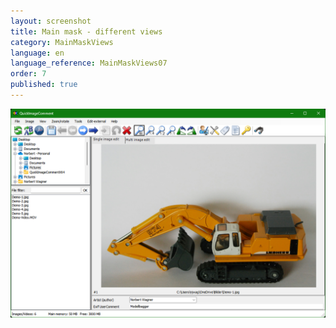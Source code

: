 ```yaml
---
layout: screenshot
title: Main mask - different views
category: MainMaskViews
language: en
language_reference: MainMaskViews07
order: 7
published: true
---
```

<img src="https://raw.githubusercontent.com/QuickImageComment/QuickImageComment/main/UserManual/images/English-prg/FormQuickImageComment-08.png">
